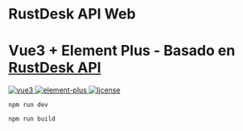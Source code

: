 # RustDesk API Web
# Vue3 + Element Plus - Basado en [RustDesk API](https://github.com/lejianwen/rustdesk-api)

<a href="https://github.com/vuejs/vue-next">
    <img src="https://img.shields.io/badge/vue-^3.2.16-brightgreen.svg" alt="vue3">
  </a>
  <a href="https://github.com/element-plus/element-plus">
    <img src="https://img.shields.io/badge/element--plus-^2.8.2-brightgreen.svg" alt="element-plus">
  </a>
  <a href="https://github.com/lejianwen/Gwen-admin/blob/master/LICENSE">
    <img src="https://img.shields.io/github/license/mashape/apistatus.svg" alt="license">
  </a>


```shell
npm run dev

npm run build

```

